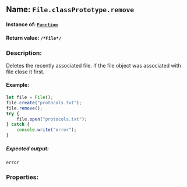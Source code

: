 ## Name: `File.classPrototype.remove`

#### Instance of: [`Function`](Function.md)

#### Return value: `/*File*/`

### Description:

Deletes the recently associated file. 
If the file object was associated with 
file close it first.

#### Example:

```js
let file = File();
file.create("protocols.txt");
file.remove();
try {
    file.open("protocols.txt");
} catch {
    console.write("error");
}
```

##### Expected output:

```
error
```

### Properties:



